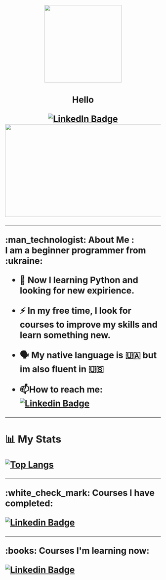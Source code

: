 <div id="header" align="center">
  <img src="https://media.giphy.com/media/WtTnAfZn6aVJfBzlN3/giphy.gif" width="250"/>
  <h1>
    
  Hello

 <div id="badges">
  <a href="https://www.linkedin.com/in/dean-mak-6b9248250/">
    <img src="https://img.shields.io/badge/LinkedIn-blue?style=for-the-badge&logo=linkedin&logoColor=white" alt="LinkedIn Badge"/>
  </a>
</div>
<div id="header" align="center">
  <img src="https://komarev.com/ghpvc/?username=Deanmak26&style=flat-square&color=blue" alt=""/>
  </div>
<div align="center">
  <img src="https://media.giphy.com/media/dWesBcTLavkZuG35MI/giphy.gif" width="600" height="300"/>
</div>
  
  ---
  
<div id="header" align="left"> 
  :man_technologist: About Me :
</div>
<div id="header" align="left">  
  I am a beginner programmer from :ukraine:
  
- :open_book: Now I learning Python and looking for new expirience.

- :zap: In my free time, I look for courses to improve my skills and learn something new.

- :speaking_head: My native language is :ukraine: but im also fluent in :us:
  
- :mailbox:How to reach me: [![Linkedin Badge](https://img.shields.io/badge/-DeanMak-blue?style=flat&logo=Linkedin&logoColor=white)](https://www.linkedin.com/in/dean-mak-6b9248250/) 
  
 ---
  
### :bar_chart: My Stats
  [![Top Langs](https://github-readme-stats.vercel.app/api/top-langs/?username=Denmak26)](https://github.com/anuraghazra/github-readme-stats)

---
<div id="header" align="left"> 
  :white_check_mark: Courses I have completed:

[![Linkedin Badge](https://img.shields.io/badge/Stepik.org-Python%20for%20beginner-green)](https://stepik.org/course/58852/promo)
  
---
<div id="header" align="left"> 
  :books: Courses I'm learning now:  

[![Linkedin Badge](https://img.shields.io/badge/Stepik.org-Python%20for%20advanced-green)](https://stepik.org/course/68343/promo)
